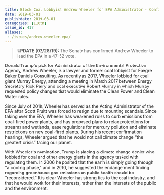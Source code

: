 ```yaml
---
title: Block Coal Lobbyist Andrew Wheeler for EPA Administrator - Confirmed
date: 2019-03-01
publishdate: 2019-03-01
categories: [116th]
issue_id: 417
aliases:
 - /issues/andrew-wheeler-epa/
---
```

>**UPDATE (02/28/19):** The Senate has confirmed Andrew Wheeler to lead the EPA in a 47-52 vote.  

Donald Trump's pick for Administrator of the Environmental Protection Agency, Andrew Wheeler, is a lawyer and former coal lobbyist for Faegre Baker Daniels Consulting. As recently as 2017, Wheeler lobbied for coal giant Murray Energy, attending a meeting in March 2017 between Energy Secretary Rick Perry and coal executive Robert Murray in which Murray requested policy changes that would eliminate the Clean Power and Clean Water rules.

Since July of 2018, Wheeler has served as the Acting Administrator of the EPA after Scott Pruitt was forced to resign due to mounting scandals. Since taking over the EPA, Wheeler has weakened rules to curb emissions from coal-fired power plants, and has proposed plans to relax protections for streams and wetlands, ease regulations for mercury pollution and eliminate restrictions on new coal-fired plants. During his recent confirmation hearings, Wheeler argued that he would not call climate change “the greatest crisis” facing our planet. 

With Wheeler's nomination, Trump is placing a climate change denier who lobbied for coal and other energy giants in the agency tasked with regulating them. In 2006 he posited that the earth is simply going through “a cooling phase,” and in 2010, he suggested the endangerment finding regarding greenhouse gas emissions on public health should be “reconsidered.” It is clear Wheeler has strong ties to the coal industry, and that he would work for their interests, rather than the interests of the public and the environment.
